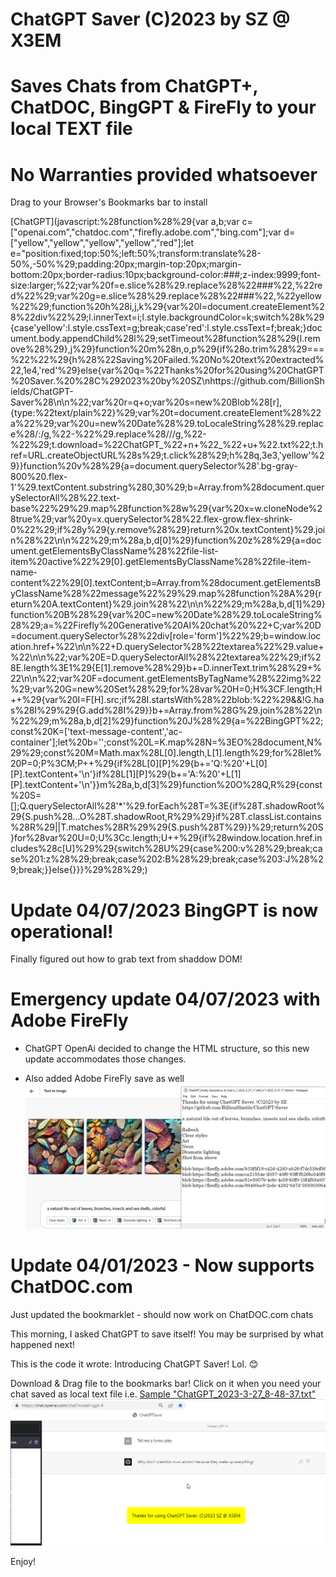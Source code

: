 
# ChatGPT Saver (C)2023 by SZ @ X3EM
# Saves Chats from ChatGPT+, ChatDOC, BingGPT & FireFly to your local TEXT file
# No Warranties provided whatsoever 

Drag to your Browser's Bookmarks bar to install

[ChatGPT](javascript:%28function%28%29{var a,b;var c=[&quot;openai.com&quot;,&quot;chatdoc.com&quot;,&quot;firefly.adobe.com&quot;,&quot;bing.com&quot;];var d=[&quot;yellow&quot;,&quot;yellow&quot;,&quot;yellow&quot;,&quot;yellow&quot;,&quot;red&quot;];let e=&quot;position:fixed;top:50%;left:50%;transform:translate%28-50%,-50%%29;padding:20px;margin-top:20px;margin-bottom:20px;border-radius:10px;background-color:###;z-index:9999;font-size:larger;%22;var%20f=e.slice%28%29.replace%28%22###%22,%22red%22%29;var%20g=e.slice%28%29.replace%28%22###%22,%22yellow%22%29;function%20h%28i,j,k%29{var%20l=document.createElement%28%22div%22%29;l.innerText=i;l.style.backgroundColor=k;switch%28k%29{case'yellow':l.style.cssText=g;break;case'red':l.style.cssText=f;break;}document.body.appendChild%28l%29;setTimeout%28function%28%29{l.remove%28%29},j%29}function%20m%28n,o,p%29{if%28o.trim%28%29===%22%22%29{h%28%22Saving%20Failed.%20No%20text%20extracted%22,1e4,'red'%29}else{var%20q=%22Thanks%20for%20using%20ChatGPT%20Saver.%20%28C%292023%20by%20SZ\nhttps://github.com/BillionShields/ChatGPT-Saver%28\n\n%22;var%20r=q+o;var%20s=new%20Blob%28[r],{type:%22text/plain%22}%29;var%20t=document.createElement%28%22a%22%29;var%20u=new%20Date%28%29.toLocaleString%28%29.replace%28/:/g,%22-%22%29.replace%28/\//g,%22-%22%29;t.download=%22ChatGPT_%22+n+%22_%22+u+%22.txt%22;t.href=URL.createObjectURL%28s%29;t.click%28%29;h%28q,3e3,'yellow'%29}}function%20v%28%29{a=document.querySelector%28'.bg-gray-800%20.flex-1'%29.textContent.substring%280,30%29;b=Array.from%28document.querySelectorAll%28%22.text-base%22%29%29.map%28function%28w%29{var%20x=w.cloneNode%28true%29;var%20y=x.querySelector%28%22.flex-grow.flex-shrink-0%22%29;if%28y%29{y.remove%28%29}return%20x.textContent}%29.join%28%22\n\n%22%29;m%28a,b,d[0]%29}function%20z%28%29{a=document.getElementsByClassName%28%22file-list-item%20active%22%29[0].getElementsByClassName%28%22file-item-name-content%22%29[0].textContent;b=Array.from%28document.getElementsByClassName%28%22message%22%29%29.map%28function%28A%29{return%20A.textContent}%29.join%28%22\n\n%22%29;m%28a,b,d[1]%29}function%20B%28%29{var%20C=new%20Date%28%29.toLocaleString%28%29;a=%22Firefly%20Generative%20AI%20chat%20%22+C;var%20D=document.querySelector%28%22div[role='form']%22%29;b=window.location.href+%22\n\n%22+D.querySelector%28%22textarea%22%29.value+%22\n\n%22;var%20E=D.querySelectorAll%28%22textarea%22%29;if%28E.length%3E1%29{E[1].remove%28%29}b+=D.innerText.trim%28%29+%22\n\n%22;var%20F=document.getElementsByTagName%28%22img%22%29;var%20G=new%20Set%28%29;for%28var%20H=0;H%3CF.length;H++%29{var%20I=F[H].src;if%28I.startsWith%28%22blob:%22%29&&!G.has%28I%29%29{G.add%28I%29}}b+=Array.from%28G%29.join%28%22\n%22%29;m%28a,b,d[2]%29}function%20J%28%29{a=%22BingGPT%22;const%20K=['text-message-content','ac-container'];let%20b='';const%20L=K.map%28N=%3EO%28document,N%29%29;const%20M=Math.max%28L[0].length,L[1].length%29;for%28let%20P=0;P%3CM;P++%29{if%28L[0][P]%29{b+='Q:%20'+L[0][P].textContent+'\n'}if%28L[1][P]%29{b+='A:%20'+L[1][P].textContent+'\n'}}m%28a,b,d[3]%29}function%20O%28Q,R%29{const%20S=[];Q.querySelectorAll%28'*'%29.forEach%28T=%3E{if%28T.shadowRoot%29{S.push%28...O%28T.shadowRoot,R%29%29}if%28T.classList.contains%28R%29||T.matches%28R%29%29{S.push%28T%29}}%29;return%20S}for%28var%20U=0;U%3Cc.length;U++%29{if%28window.location.href.includes%28c[U]%29%29{switch%28U%29{case%200:v%28%29;break;case%201:z%28%29;break;case%202:B%28%29;break;case%203:J%28%29;break;}}else{}}}%29%28%29;)
 


# Update 04/07/2023 BingGPT is now operational!
Finally figured out how to grab text from shaddow DOM! 

# Emergency update 04/07/2023 with Adobe FireFly 
- ChatGPT OpenAi decided to change the HTML structure, so this new update accommodates those changes.

- Also added Adobe FireFly save as well
![Firefly Support](FireFLySupport.png)

# Update 04/01/2023 - Now supports ChatDOC.com
Just updated the bookmarklet - should now work on ChatDOC.com chats

This morning, I asked ChatGPT to save itself! 
You may be surprised by what happened next! 

This is the code it wrote: Introducing ChatGPT Saver! Lol. 😊 


Download & Drag file to the bookmarks bar! 
Click on it when you need your chat saved as local text file i.e.  [Sample "ChatGPT_2023-3-27_8-48-37.txt" ](ChatGPT_2023-3-27_8-48-37.txt)
![ChatGPT Saver Screenshot](ChatGPTSaverScr.png)



Enjoy!
